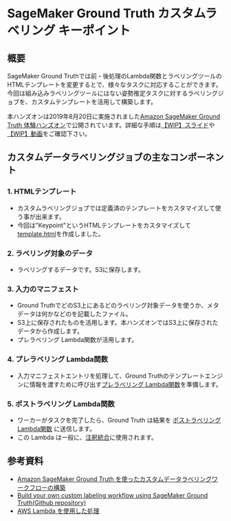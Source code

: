 # SageMaker Ground Truth カスタムラベリング キーポイント
## 概要
SageMaker Ground Truthでは前・後処理のLambda関数とラベリングツールのHTMLテンプレートを変更するとで、様々なタスクに対応することができます。
今回は組み込みラベリングツールにはない姿勢推定タスクに対するラベリングジョブを、カスタムテンプレートを活用して構築します。

本ハンズオンは2019年8月20日に実施されました[Amazon SageMaker Ground Truth 体験ハンズオン](https://pages.awscloud.com/HandsOn-Ground-Truth-20190820_LandingPage.html)で公開されています。詳細な手順は[【WIP】スライド](xx)や[【WIP】動画](xxx)をご確認下さい。


## カスタムデータラベリングジョブの主なコンポーネント
### 1. HTMLテンプレート
- カスタムラベリングジョブでは定義済のテンプレートをカスタマイズして使う事が出来ます。
- 今回は"Keypoint"というHTMLテンプレートをカスタマイズして[template.html](https://github.com/tkazusa/gt-custom-pose/blob/master/web/template.html)を作成しました。

### 2. ラベリング対象のデータ
- ラベリングするデータです。S3に保存します。

### 3. 入力のマニフェスト
- Ground TruthでどのS3上にあるどのラベリング対象データを使うか、メタデータは何かなどのを記載したファイル。
- S3上に保存されたものを活用します。本ハンズオンではS3上に保存されたデータから作成します。
- プレラベリング Lambda関数が活用します。

### 4. プレラベリング Lambda関数
- 入力マニフェストエントリを処理して、Ground Truthのテンプレートエンジンに情報を渡すために呼び出す[プレラベリング Lambda関数](https://github.com/tkazusa/gt-custom-pose/blob/master/server/processing/sagemaker-gt-preprocess.py)を準備します。

### 5. ポストラベリング Lambda関数
- ワーカーがタスクを完了したら、Ground Truth は結果を [ポストラベリング Lambda関数](https://github.com/tkazusa/gt-custom-pose/blob/master/server/processing/sagemaker-gt-postprocess.py) に送信します。
- この Lambda は一般に、[注釈統合](https://docs.aws.amazon.com/ja_jp/sagemaker/latest/dg/sms-annotation-consolidation.html)に使用されます。


## 参考資料
- [Amazon SageMaker Ground Truth を使ったカスタムデータラベリングワークフローの構築](https://aws.amazon.com/jp/blogs/news/build-a-custom-data-labeling-workflow-with-amazon-sagemaker-ground-truth/)
- [Build your own custom labeling workflow using SageMaker Ground Truth(Github repository)](https://github.com/nitinaws/gt-custom-workflow.git)
- [AWS Lambda を使用した処理](https://docs.aws.amazon.com/ja_jp/sagemaker/latest/dg/sms-custom-templates-step3.html)
